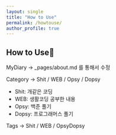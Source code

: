 ```yaml
---
layout: single
title: "How to Use"
permalink: /howtouse/
author_profile: true
---
```


## How to Use👊
MyDiary -> _pages/about.md 를 통해서 수정

Category -> Shit / WEB / Opsy / Dopsy
  - Shit: 개같은 코딩
  - WEB: 생활코딩 공부한 내용
  - Opsy: 백준 풀기
  - Dopsy: 프로그래머스 풀기
 
Tags -> Shit / WEB / OpsyDopsy 
